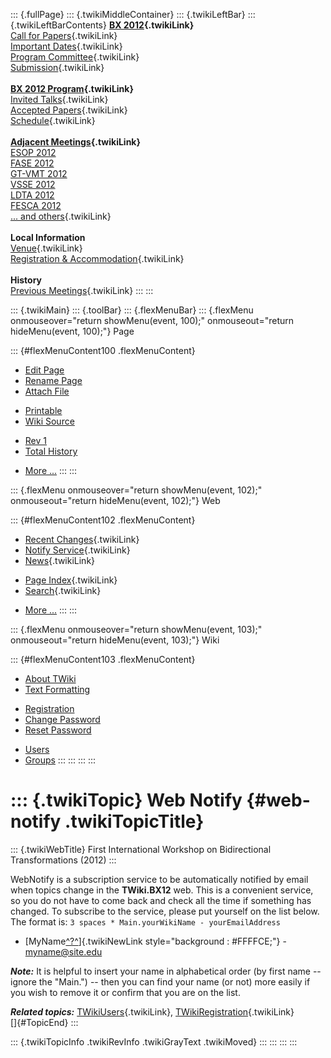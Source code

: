 ::: {.fullPage}
::: {.twikiMiddleContainer}
::: {.twikiLeftBar}
::: {.twikiLeftBarContents}
**[BX 2012](WebHome){.twikiLink}**\
[Call for Papers](CallForPapers){.twikiLink}\
[Important Dates](ImportantDates){.twikiLink}\
[Program Committee](ProgramCommittee){.twikiLink}\
[Submission](PaperSubmission){.twikiLink}\
\
**[BX 2012 Program](Program){.twikiLink}**\
[Invited Talks](InvitedTalks){.twikiLink}\
[Accepted Papers](AcceptedPapers){.twikiLink}\
[Schedule](Program){.twikiLink}\
\
**[Adjacent Meetings](AdjacentMeetings){.twikiLink}**\
[ESOP 2012](http://www2.in.tum.de/esop2012/)\
[FASE 2012](http://www.etaps.org/2012/fase)\
[GT-VMT 2012](http://www.cem.brighton.ac.uk/gt-vmt12/)\
[VSSE 2012](http://sysrun.haifa.il.ibm.com/hrl/vsse2012/)\
[LDTA 2012](http://ldta.info/)\
[FESCA 2012](http://fesca.ipd.kit.edu/fesca2012/)\
[\... and others](AdjacentMeetings){.twikiLink}\
\
**Local Information**\
[Venue](WorkshopVenue){.twikiLink}\
[Registration & Accommodation](RegistrationAndAccomodation){.twikiLink}\
\
**History**\
[Previous Meetings](PreviousMeetings){.twikiLink}
:::
:::

::: {.twikiMain}
::: {.toolBar}
::: {.flexMenuBar}
::: {.flexMenu onmouseover="return showMenu(event, 100);" onmouseout="return hideMenu(event, 100);"}
Page

::: {#flexMenuContent100 .flexMenuContent}
-   [Edit
    Page](http://www.program-transformation.org/edit/BX12/WebNotify?t=1536827503)
-   [Rename
    Page](http://www.program-transformation.org/rename/BX12/WebNotify)
-   [Attach
    File](http://www.program-transformation.org/attach/BX12/WebNotify)

<!-- -->

-   [Printable](http://www.program-transformation.org/view/BX12/WebNotify?skin=print.pattern)
-   [Wiki
    Source](http://www.program-transformation.org/view/BX12/WebNotify?skin=text&raw=on&contenttype=text/plain)

<!-- -->

-   [Rev
    1](http://www.program-transformation.org/view/BX12/WebNotify?rev=1.1)
-   [Total
    History](http://www.program-transformation.org/rdiff/BX12/WebNotify)

<!-- -->

-   [More
    \...](http://www.program-transformation.org/oops/BX12/WebNotify?template=oopsmore&param1=1.1&param2=1.1)
:::
:::

::: {.flexMenu onmouseover="return showMenu(event, 102);" onmouseout="return hideMenu(event, 102);"}
Web

::: {#flexMenuContent102 .flexMenuContent}
-   [Recent Changes](WebChanges){.twikiLink}
-   [Notify Service](WebNotify){.twikiLink}
-   [News](WebNews){.twikiLink}

<!-- -->

-   [Page Index](WebIndex){.twikiLink}
-   [Search](WebSearch){.twikiLink}

<!-- -->

-   [More
    \...](http://www.program-transformation.org/oops/BX12/WebNotify?template=oopsmore&param1=1.1&param2=1.1)
:::
:::

::: {.flexMenu onmouseover="return showMenu(event, 103);" onmouseout="return hideMenu(event, 103);"}
Wiki

::: {#flexMenuContent103 .flexMenuContent}
-   [About
    TWiki](http://www.program-transformation.org/view/TWiki/WebHome)
-   [Text
    Formatting](http://www.program-transformation.org/view/TWiki/TextFormattingRules)

<!-- -->

-   [Registration](http://www.program-transformation.org/view/TWiki/TWikiRegistration)
-   [Change
    Password](http://www.program-transformation.org/view/TWiki/ChangePassword)
-   [Reset
    Password](http://www.program-transformation.org/view/TWiki/ResetPassword)

<!-- -->

-   [Users](http://www.program-transformation.org/view/Main/TWikiUsers)
-   [Groups](http://www.program-transformation.org/view/Main/TWikiGroups)
:::
:::
:::
:::

::: {.twikiTopic}
Web Notify {#web-notify .twikiTopicTitle}
==========

::: {.twikiWebTitle}
First International Workshop on Bidirectional Transformations (2012)
:::

WebNotify is a subscription service to be automatically notified by
email when topics change in the **TWiki.BX12** web. This is a convenient
service, so you do not have to come back and check all the time if
something has changed. To subscribe to the service, please put yourself
on the list below. The format is:
`3 spaces * Main.yourWikiName - yourEmailAddress`

-   [MyName[^?^](http://www.program-transformation.org/edit/Main/MyName?topicparent=BX12.WebNotify)]{.twikiNewLink
    style="background : #FFFFCE;"} - <myname@site.edu>

***Note:*** It is helpful to insert your name in alphabetical order (by
first name \-- ignore the \"Main.\") \-- then you can find your name (or
not) more easily if you wish to remove it or confirm that you are on the
list.

***Related topics:*** [TWikiUsers](../Main/TWikiUsers){.twikiLink},
[TWikiRegistration](../TWiki/TWikiRegistration){.twikiLink}\
[]{#TopicEnd}
:::

::: {.twikiTopicInfo .twikiRevInfo .twikiGrayText .twikiMoved}
:::
:::
:::
:::
